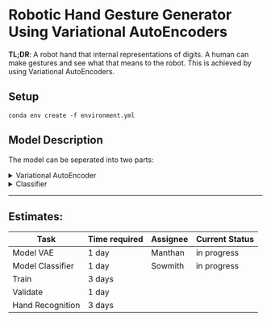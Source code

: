# Robotic Hand Gesture Generator Using Variational AutoEncoders
**TL;DR**: A robot hand that internal representations of digits. A human can make gestures and see what that means to the robot. This is achieved by using Variational AutoEncoders.

## Setup
```properties
conda env create -f environment.yml
```

## Model Description
The model can be seperated into two parts:
<details>
  <summary>Variational AutoEncoder</summary>

  ------------------------------------------------
  ### Overview
  - The VAE will be used in the inital training process. 
  - The VAE will learn a latent space that contains `20 elements` that represent the position of the robotic hand.
  - During testing, the decoder will be used to generate digits for new lataent space members.
  ### Layers
  ----------- WIP --------------
</details>

<details>
  <summary>Classifier</summary>

  ------------------------------------------------
  ### Overview
  - It classifies the latent space into digits.
  - This can be used as a cross checker in case the decoder of the VAE fails to generate a valid output.
  ### Layers
  ----------- WIP --------------
</details>

----------------
## Estimates:
| Task              | Time required | Assignee | Current Status |
|-------------------|---------------|----------|----------------|
| Model VAE         | 1 day         | Manthan  | in progress    | 
| Model Classifier  | 1 day         | Sowmith  | in progress    |
| Train             | 3 days        |          |                | 
| Validate          | 1 day         |          |                | 
| Hand Recognition  | 3 days        |          |                | 


